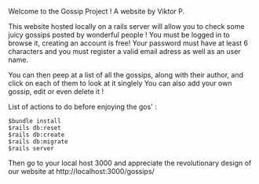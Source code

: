 Welcome to the Gossip Project ! A website by Viktor P.

This website hosted locally on a rails server will allow you to check some juicy gossips posted by wonderful people ! 
You must be logged in to browse it, creating an account is free!
Your password must have at least 6 characters and you must register a valid email adress as well as an user name.

You can then peep at a list of all the gossips, along with their author, and click on each of them to look at it singlely
You can also add your own gossip, edit or even delete it !

List of actions to do before enjoying the gos' :

    $bundle install
    $rails db:reset
    $rails db:create
    $rails db:migrate
    $rails server
    

Then go to your local host 3000 and appreciate the revolutionary design of our website at                                   http://localhost:3000/gossips/
